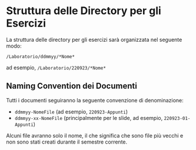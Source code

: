 # Struttura delle Directory per gli Esercizi

La struttura delle directory per gli esercizi sarà organizzata nel seguente modo:

```
/Laboratorio/ddmmyy/*Nome* 
```
ad esempio, `/Laboratorio/220923/*Nome*`

## Naming Convention dei Documenti

Tutti i documenti seguiranno la seguente convenzione di denominazione:

- `ddmmyy-NomeFile` (ad esempio, `220923-Appunti`)
- `ddmmyy-xx-NomeFile` (principalmente per le slide, ad esempio, `220923-01-Appunti`)

Alcuni file avranno solo il nome, il che significa che sono file più vecchi e non sono stati creati durante il semestre corrente.

